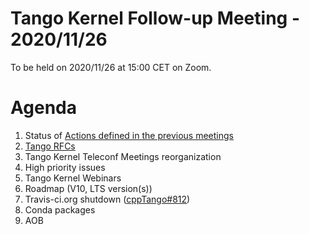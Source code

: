 # Tango Kernel Follow-up Meeting - 2020/11/26

To be held on 2020/11/26 at 15:00 CET on Zoom.

# Agenda
 
 1. Status of [Actions defined in the previous meetings](https://github.com/tango-controls/tango-kernel-followup/blob/master/2020/2020-11-12/Minutes.md#summary-of-remaining-actions)
 2. [Tango RFCs](https://github.com/tango-controls/rfc/wiki/Meeting-2020-11-26)
 3. Tango Kernel Teleconf Meetings reorganization
 4. High priority issues
 5. Tango Kernel Webinars
 6. Roadmap (V10, LTS version(s))
 7. Travis-ci.org shutdown ([cppTango#812](https://github.com/tango-controls/cppTango/issues/812))
 8. Conda packages
 9. AOB
